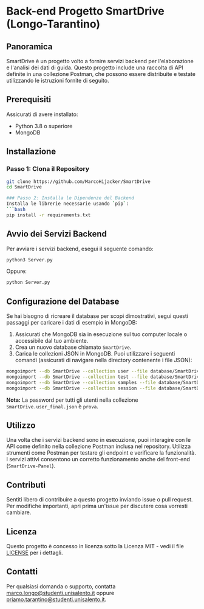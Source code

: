 # Back-end Progetto SmartDrive (Longo-Tarantino)

## Panoramica
SmartDrive è un progetto volto a fornire servizi backend per l'elaborazione e l'analisi dei dati di guida. Questo progetto include una raccolta di API definite in una collezione Postman, che possono essere distribuite e testate utilizzando le istruzioni fornite di seguito.

## Prerequisiti
Assicurati di avere installato:
- Python 3.8 o superiore
- MongoDB

## Installazione

### Passo 1: Clona il Repository
```bash
git clone https://github.com/MarcoHijacker/SmartDrive
cd SmartDrive

### Passo 2: Installa le Dipendenze del Backend
Installa le librerie necessarie usando `pip`:
```bash
pip install -r requirements.txt
```

## Avvio dei Servizi Backend
Per avviare i servizi backend, esegui il seguente comando:
```bash
python3 Server.py
```
Oppure:
```bash
python Server.py
```

## Configurazione del Database
Se hai bisogno di ricreare il database per scopi dimostrativi, segui questi passaggi per caricare i dati di esempio in MongoDB:

1. Assicurati che MongoDB sia in esecuzione sul tuo computer locale o accessibile dal tuo ambiente.
2. Crea un nuovo database chiamato `SmartDrive`.
3. Carica le collezioni JSON in MongoDB. Puoi utilizzare i seguenti comandi (assicurati di navigare nella directory contenente i file JSON):

```bash
mongoimport --db SmartDrive --collection user --file database/SmartDrive.user_final.json --jsonArray
mongoimport --db SmartDrive --collection test --file database/SmartDrive.test_final.json --jsonArray
mongoimport --db SmartDrive --collection samples --file database/SmartDrive.samples_final.json --jsonArray
mongoimport --db SmartDrive --collection session --file database/SmartDrive.session_final.json --jsonArray
```

**Nota:** La password per tutti gli utenti nella collezione `SmartDrive.user_final.json` è `prova`.

## Utilizzo
Una volta che i servizi backend sono in esecuzione, puoi interagire con le API come definito nella collezione Postman inclusa nel repository. Utilizza strumenti come Postman per testare gli endpoint e verificare la funzionalità. I servizi attivi consentono un corretto funzionamento anche del front-end (`SmartDrive-Panel`).

## Contributi
Sentiti libero di contribuire a questo progetto inviando issue o pull request. Per modifiche importanti, apri prima un'issue per discutere cosa vorresti cambiare.

## Licenza
Questo progetto è concesso in licenza sotto la Licenza MIT - vedi il file [LICENSE](LICENSE) per i dettagli.

## Contatti
Per qualsiasi domanda o supporto, contatta [marco.longo@studenti.unisalento.it](mailto:marco.longo@studenti.unisalento.it) oppure [priamo.tarantino@studenti.unisalento.it](mailto:priamo.tarantino@studenti.unisalento.it).
```
